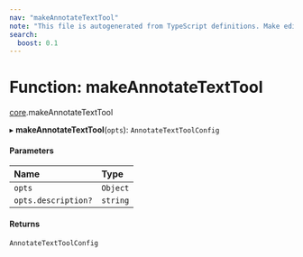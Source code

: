 ```yaml
---
nav: "makeAnnotateTextTool"
note: "This file is autogenerated from TypeScript definitions. Make edits to the comments in the TypeScript file and then run `make docs` to regenerate this file."
search:
  boost: 0.1
---
```

# Function: makeAnnotateTextTool

[core](../modules/core.md).makeAnnotateTextTool

▸ **makeAnnotateTextTool**(`opts`): `AnnotateTextToolConfig`

#### Parameters

| Name | Type |
| :------ | :------ |
| `opts` | `Object` |
| `opts.description?` | `string` |

#### Returns

`AnnotateTextToolConfig`
